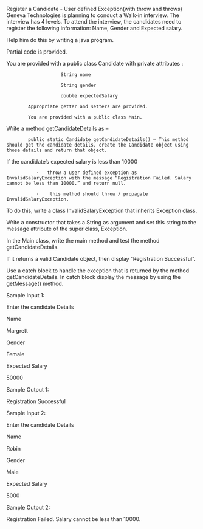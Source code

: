 Register a Candidate - User defined Exception(with throw and throws)
Geneva Technologies is planning to conduct a Walk-in interview. The interview has 4 levels. To attend the interview, the candidates need to register the following information:
Name, Gender and Expected salary.

Help him do this by writing a java program.

Partial code is provided.

You are provided with a public class Candidate with private attributes :

                        String name

                        String gender

                        double expectedSalary

            Appropriate getter and setters are provided.

            You are provided with a public class Main.

Write a method getCandidateDetails as –

            public static Candidate getCandidateDetails() – This method should get the candidate details, create the Candidate object using those details and return that object.

If the candidate’s expected salary is less than 10000

               ·   throw a user defined exception as InvalidSalaryException with the message “Registration Failed. Salary cannot be less than 10000.” and return null.

               ·    this method should throw / propagate InvalidSalaryException.



To do this, write a class InvalidSalaryException that inherits Exception class.

Write a constructor that takes a String as argument and set this string to the message attribute of the super class, Exception.

In the Main class, write the main method and test the method getCandidateDetails.

If it returns a valid Candidate object, then  display  “Registration Successful”.

Use a catch block to handle the exception that is returned by the method getCandidateDetails. In catch block display the message by using the getMessage() method.

Sample Input 1:

Enter the candidate Details

Name

Margrett

Gender

Female

Expected Salary

50000

 

Sample Output 1:

Registration Successful

 

Sample Input 2:

Enter the candidate Details

Name

Robin

Gender

Male

Expected Salary

5000

 Sample Output 2:

Registration Failed. Salary cannot be less than 10000. 
